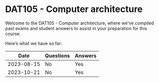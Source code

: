 # DAT105 - Computer architecture
Welcome to the DAT105 - Computer architecture, where we've compiled past exams and student answers to assist in your preparation for this course.

Here’s what we have so far:

|    Date    | Questions | Answers |
|------------|-----------|---------|
| 2023-08-15 | No        | Yes     |
| 2023-10-21 | No        | Yes     |
